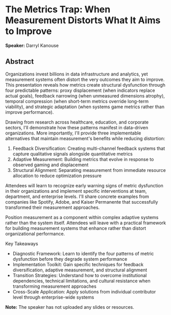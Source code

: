 ﻿# The Metrics Trap: When Measurement Distorts What It Aims to Improve

**Speaker:** Darryl Kanouse

## Abstract

Organizations invest billions in data infrastructure and analytics, yet measurement systems often distort the very outcomes they aim to improve. This presentation reveals how metrics create structural dysfunction through four predictable patterns: proxy displacement (when indicators replace actual goals), feedback narrowing (when unmeasured dimensions atrophy), temporal compression (when short-term metrics override long-term viability), and strategic adaptation (when systems game metrics rather than improve performance).

Drawing from research across healthcare, education, and corporate sectors, I'll demonstrate how these patterns manifest in data-driven organizations. More importantly, I'll provide three implementable alternatives that maintain measurement's benefits while reducing distortion:

1. Feedback Diversification: Creating multi-channel feedback systems that capture qualitative signals alongside quantitative metrics
2. Adaptive Measurement: Building metrics that evolve in response to observed gaming and displacement
3. Structural Alignment: Separating measurement from immediate resource allocation to reduce optimization pressure

Attendees will learn to recognize early warning signs of metric dysfunction in their organizations and implement specific interventions at team, department, and enterprise levels. I'll share concrete examples from companies like Spotify, Adobe, and Kaiser Permanente that successfully transformed their measurement approaches.

Position measurement as a component within complex adaptive systems rather than the system itself. Attendees will leave with a practical framework for building measurement systems that enhance rather than distort organizational performance.

Key Takeaways

* Diagnostic Framework: Learn to identify the four patterns of metric dysfunction before they degrade system performance
* Implementation Toolkit: Gain specific techniques for feedback diversification, adaptive measurement, and structural alignment
* Transition Strategies: Understand how to overcome institutional dependencies, technical limitations, and cultural resistance when transforming measurement approaches
* Cross-Scale Application: Apply solutions from individual contributor level through enterprise-wide systems

**Note:** The speaker has not uploaded any slides or resources.
